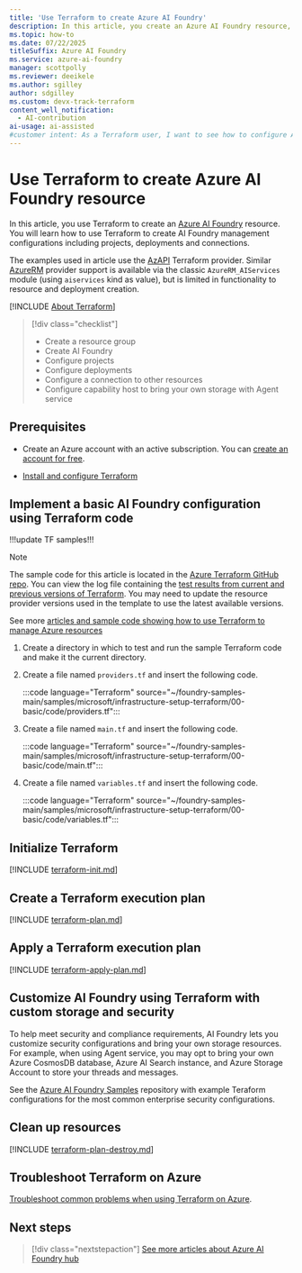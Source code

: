```yaml
---
title: 'Use Terraform to create Azure AI Foundry'
description: In this article, you create an Azure AI Foundry resource, an Azure AI Foundry project, using Terraform infrastrucutre as code templates.
ms.topic: how-to
ms.date: 07/22/2025
titleSuffix: Azure AI Foundry 
ms.service: azure-ai-foundry
manager: scottpolly 
ms.reviewer: deeikele 
ms.author: sgilley
author: sdgilley
ms.custom: devx-track-terraform
content_well_notification: 
  - AI-contribution
ai-usage: ai-assisted
#customer intent: As a Terraform user, I want to see how to configure Azure AI Foundry using Terraform, so I can automate my setup.
---
```


# Use Terraform to create Azure AI Foundry resource

In this article, you use Terraform to create an [Azure AI Foundry](https://ai.azure.com/?cid=learnDocs) resource. You will learn how to use Terraform to create AI Foundry management configurations including projects, deployments and connections. 

The examples used in article use the [AzAPI](https://learn.microsoft.com/azure/developer/terraform/overview-azapi-provider) Terraform provider. Similar [AzureRM](https://registry.terraform.io/providers/hashicorp/azurerm/latest/docs/resources/ai_services) provider support is available via the classic `AzureRM_AIServices` module (using `aiservices` kind as value), but is limited in functionality to resource and deployment creation.

[!INCLUDE [About Terraform](~/azure-dev-docs-pr/articles/terraform/includes/abstract.md)]

> [!div class="checklist"]
> * Create a resource group
> * Create AI Foundry
> * Configure projects 
> * Configure deployments
> * Configure a connection to other resources
> * Configure capability host to bring your own storage with Agent service

## Prerequisites

- Create an Azure account with an active subscription. You can [create an account for free](https://azure.microsoft.com/free/?WT.mc_id=A261C142F).

- [Install and configure Terraform](/azure/developer/terraform/quickstart-configure)

## Implement a basic AI Foundry configuration using Terraform code
!!!update TF samples!!!

> [!NOTE]
> The sample code for this article is located in the [Azure Terraform GitHub repo](https://github.com/Azure/terraform/tree/master/quickstart/101-azure-ai-foundry). You can view the log file containing the [test results from current and previous versions of Terraform](https://github.com/Azure/terraform/tree/master/quickstart/101-azure-ai-foundry/TestRecord.md). You may need to update the resource provider versions used in the template to use the latest available versions.
> 
> See more [articles and sample code showing how to use Terraform to manage Azure resources](/azure/terraform)

1. Create a directory in which to test and run the sample Terraform code and make it the current directory.

1. Create a file named `providers.tf` and insert the following code.

    :::code language="Terraform" source="~/foundry-samples-main/samples/microsoft/infrastructure-setup-terraform/00-basic/code/providers.tf":::

1. Create a file named `main.tf` and insert the following code.

    :::code language="Terraform" source="~/foundry-samples-main/samples/microsoft/infrastructure-setup-terraform/00-basic/code/main.tf":::

1. Create a file named `variables.tf` and insert the following code.

    :::code language="Terraform" source="~/foundry-samples-main/samples/microsoft/infrastructure-setup-terraform/00-basic/code/variables.tf"::: 

## Initialize Terraform

[!INCLUDE [terraform-init.md](~/azure-dev-docs-pr/articles/terraform/includes/terraform-init.md)]

## Create a Terraform execution plan

[!INCLUDE [terraform-plan.md](~/azure-dev-docs-pr/articles/terraform/includes/terraform-plan.md)]

## Apply a Terraform execution plan

[!INCLUDE [terraform-apply-plan.md](~/azure-dev-docs-pr/articles/terraform/includes/terraform-apply-plan.md)]

## Customize AI Foundry using Terraform with custom storage and security

To help meet security and compliance requirements, AI Foundry lets you customize security configurations and bring your own storage resources. For example, when using Agent service, you may opt to bring your own Azure CosmosDB database, Azure AI Search instance, and Azure Storage Account to store your threads and messages.

See the [Azure AI Foundry Samples](https://github.com/azure-ai-foundry/foundry-samples/tree/main/samples/microsoft/infrastructure-setup-terraform) repository with example Teraform configurations for the most common enterprise security configurations.

## Clean up resources

[!INCLUDE [terraform-plan-destroy.md](~/azure-dev-docs-pr/articles/terraform/includes/terraform-plan-destroy.md)]

## Troubleshoot Terraform on Azure

[Troubleshoot common problems when using Terraform on Azure](/azure/developer/terraform/troubleshoot).

## Next steps

> [!div class="nextstepaction"]
> [See more articles about Azure AI Foundry hub](/search/?terms=Azure%20ai%20hub%20and%20terraform)

